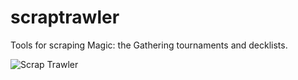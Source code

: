 # scraptrawler
Tools for scraping Magic: the Gathering tournaments and decklists.

![Scrap Trawler](https://cards.scryfall.io/large/front/3/6/36ec47ec-f86c-489d-ad0b-d0fbdee10102.jpg?1674092624)
